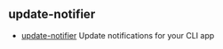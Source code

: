 ## update-notifier

- [update-notifier](https://github.com/yeoman/update-notifier) Update notifications for your CLI app